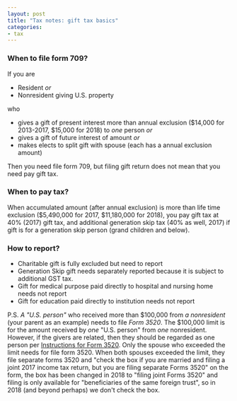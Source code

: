 ```yaml
---
layout: post
title: "Tax notes: gift tax basics"
categories:
- tax
---
```


### When to file form 709?

If you are

- Resident _or_ 
- Nonresident giving U.S. property

who

- gives a gift of present interest more than annual exclusion ($14,000 for 2013-2017, $15,000 for 2018) to _one_ person _or_  
- gives a gift of future interest of amount _or_ 
- makes elects to split gift with spouse (each has a annual exclusion amount)

Then you need file form 709, but filing gift return does not mean that you need pay gift tax.

### When to pay tax?

When accumulated amount (after annual exclusion) is more than life time exclusion ($5,490,000 for 2017, $11,180,000 for 2018), you pay gift tax at 40% (2017) gift tax, and additional generation skip tax (40% as well, 2017) if gift is for a generation skip person (grand children and below).

### How to report?

- Charitable gift is fully excluded but need to report
- Generation Skip gift needs separately reported because it is subject to additional GST tax.
- Gift for medical purpose paid directly to hospital and nursing home needs not report
- Gift for education paid directly to institution needs not report

P.S. _A "U.S. person"_ who received more than $100,000 from _a nonresident_ (your parent as an example) needs to file _Form 3520_.
The $100,000 limit is for the amount received by _one_ "U.S. person" from _one_ nonresident. However, if the givers are related,
then they should be regarded as one person per [Instructions for Form 3520](https://www.irs.gov/pub/irs-pdf/i3520.pdf). Only the
spouse who exceeded the limit needs for file form 3520. When both spouses exceeded the limit, they file separate forms 3520
and "check the box if you are married and filing a joint 2017 income tax return, but you are filing separate Forms 3520" on the
form, the box has been changed in 2018 to "filing joint Forms 3520" and filing is only available for "beneficiaries of the same foreign trust",
so in 2018 (and beyond perhaps) we don't check the box.
